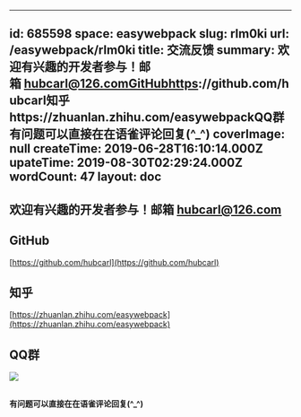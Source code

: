 
---
id: 685598
space: easywebpack
slug: rlm0ki
url: /easywebpack/rlm0ki
title: 交流反馈
summary: 欢迎有兴趣的开发者参与！邮箱 hubcarl@126.comGitHubhttps://github.com/hubcarl知乎https://zhuanlan.zhihu.com/easywebpackQQ群有问题可以直接在在语雀评论回复(^_^)
coverImage: null
createTime: 2019-06-28T16:10:14.000Z 
upateTime: 2019-08-30T02:29:24.000Z
wordCount: 47
layout: doc
---

## 欢迎有兴趣的开发者参与！邮箱 hubcarl@126.com


## GitHub

[https://github.com/hubcarl](https://github.com/hubcarl)


## 知乎

[https://zhuanlan.zhihu.com/easywebpack](https://zhuanlan.zhihu.com/easywebpack)


## QQ群

![](https://cdn.yuque.com/yuque/0/2018/png/116733/1528514301220-f770ad7a-60d4-4d8f-a777-6ae83e5c4556.png#align=left&display=inline&height=250&originHeight=250&originWidth=250&status=done&width=250)<br />


## 


#### 有问题可以直接在在语雀评论回复(^_^)


  